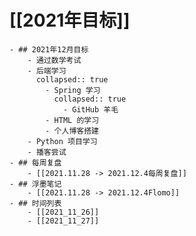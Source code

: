 # [[2021年目标]]
	- ## 2021年12月目标
		- 通过数学考试
		- 后端学习
		  collapsed:: true
			- Spring 学习
			  collapsed:: true
				- GitHub 羊毛
			- HTML 的学习
			- 个人博客搭建
		- Python 项目学习
		- 播客尝试
	- ## 每周复盘
		- [[2021.11.28 -> 2021.12.4每周复盘]]
	- ## 浮墨笔记
		- [[2021.11.28 -> 2021.12.4Flomo]]
	- ## 时间列表
		- [[2021_11_26]]
		- [[2021_11_27]]
